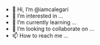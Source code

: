 - 👋 Hi, I’m @iamcalegari
- 👀 I’m interested in ...
- 🌱 I’m currently learning ...
- 💞️ I’m looking to collaborate on ...
- 📫 How to reach me ...

<!---
iamcalegari/iamcalegari is a ✨ special ✨ repository because its `README.md` (this file) appears on your GitHub profile.
You can click the Preview link to take a look at your changes.
--->
